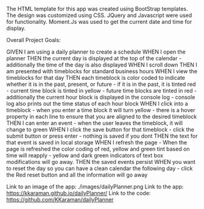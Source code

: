 The HTML template for this app was created using BootStrap templates.
The design was customized using CSS.
JQuery and Javascript were used for functionality.
Moment.Js was used to get the current date and time for display.

Overall Project Goals:

GIVEN I am using a daily planner to create a schedule
WHEN I open the planner
THEN the current day is displayed at the top of the calendar
    - additionally the time of the day is also displayed
WHEN I scroll down
THEN I am presented with timeblocks for standard business hours
WHEN I view the timeblocks for that day
THEN each timeblock is color coded to indicate whether it is in the past, present, or future
    - if it is in the past, it is tinted red
    - current time block is tinted in yellow
    - future time blocks are tinted in red
    - additionally the current hour block is displayed in the console log 
    - console log also prints out the time status of each hour block
WHEN I click into a timeblock
    - when you enter a time block it will turn yellow
    - there is a hover property in each line to ensure that you are aligned to the desired timeblock
THEN I can enter an event
    - when the user leaves the timeblock, it will change to green
WHEN I click the save button for that timeblock
    - click the submit button or press enter
    - nothing is saved if you dont
THEN the text for that event is saved in local storage
WHEN I refresh the page
    - When the page is refreshed the color coding of red, yellow and green tint based on time will reapply
    - yellow and dark green indicators of text box modifications will go away.
THEN the saved events persist
WHEN you want to reset the day so you can have a clean calendar the following day
    - click the Red reset button and all the information will go away


Link to an image of the app: ./images/dailyPlanner.png
Link to the app: https://kkaraman.github.io/dailyPlanner/
Link to the code: https://github.com/KKaraman/dailyPlanner
    